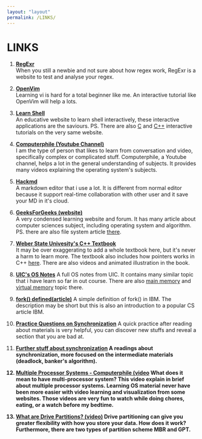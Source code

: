 ```yaml
---
layout: "layout"
permalink: /LINKS/
---
```


# LINKS

1. <b>[RegExr](https://regexr.com/)</b><br>
When you still a newbie and not sure about how regex work, RegExr is a website to test and analyse your regex.

2. <b>[OpenVim](https://www.openvim.com/tutorial.html)</b><br>
Learning vi is hard for a total beginner like me. An interactive tutorial like OpenVim will help a lots.

3. <b>[Learn Shell](https://www.learnshell.org)</b><br>
An educative website to learn shell interactively, these interactive applications are the saviours. PS. There are also [C](https://www.learn-c.org/) and [C++](https://www.learn-cpp.org/) interactive tutorials on the very same website.

4. <b>[Computerphile (Youtube Channel)](https://www.youtube.com/user/Computerphile)</b><br>
I am the type of person that likes to learn from conversation and video, specifically complex or complicated stuff. Computerphile, a Youtube channel, helps a lot in the general understanding of subjects. It provides many videos explaining the operating system's subjects.

5. <b>[Hackmd](https://hackmd.io/?nav=overview)</b><br>
A markdown editor that i use a lot. It is different from normal editor because it support real-time collaboration with other user and it save your MD in it's cloud.

6. <b>[GeeksForGeeks (website)](https://www.geeksforgeeks.org/)</b><br>
A very condensed learning website and forum. It has many article about computer sciences subject, including operating system and algorithm. PS. there are also file system article [there](https://www.geeksforgeeks.org/file-systems-in-operating-system/).

7. <b>[Weber State Univesity's C++ Textbook](http://icarus.cs.weber.edu/~dab/cs1410/textbook/index.html)</b><br>
It may be over exaggerating to add a whole textbook here, but it's never a harm to learn more. The textbook also includes how pointers works in C++ [here](http://icarus.cs.weber.edu/~dab/cs1410/textbook/pointers.html). There are also videos and animated illustration in the book.

8. <b>[UIC's OS Notes](https://www.cs.uic.edu/~jbell/CourseNotes/OperatingSystems/)</b>
A full OS notes from UIC. It contains many similar topic that i have learn so far in out course. There are also [main memory](https://www.cs.uic.edu/~jbell/CourseNotes/OperatingSystems/8_MainMemory.html) and [virtual memory](https://www.cs.uic.edu/~jbell/CourseNotes/OperatingSystems/9_VirtualMemory.html) topic there.

9. <b>[fork() defined(article)](https://www.ibm.com/docs/en/zos/2.3.0?topic=functions-fork-create-new-process)</b>
A simple definition of fork() in IBM. The description may be short but this is also an introduction to a popular CS article IBM.

10. <b>[Practice Questions on Synchronization](https://www.btechonline.org/2013/01/gate-questions-os-synchronization.html)</b>
A quick practice after reading about materials is very helpful, you can discover new stuffs and reveal a section that you are bad at.

11. <b>[Further stuff about synchronization](http://lass.cs.umass.edu/~shenoy/courses/spring10/lectures/Lec11.pdf)
A readings about synchronization, more focused on the intermediate materials (deadlock, banker's algorithm).

12. <b>[Multiple Processor Systems - Computerphile (video](https://youtu.be/3RvkfuXUv1c)</b>
What does it mean to have multi-processor system? This video explain in brief about multiple processor systems. Learning OS material never have been more easier with video learning and visualization from some websites. Those videos are very fun to watch while doing chores, eating, or a watch before my bedtime. 

13. <b>[What are Drive Partitions? (video)](https://www.youtube.com/watch?v=AeUM4kR67XQ)</b>
Drive partitioning can give you greater flexibility with how you store your data. How does it work? Furthermore, there are two types of partition scheme MBR and GPT.
